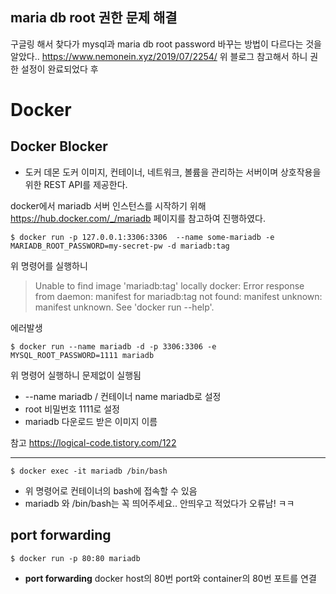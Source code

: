 ## maria db root 권한 문제 해결
구글링 해서 찾다가 mysql과 maria db root password 바꾸는 방법이 다르다는 것을 알았다..
https://www.nemonein.xyz/2019/07/2254/
위 블로그 참고해서 하니 권한 설정이 완료되었다 후
# Docker
## Docker Blocker
- 도커 데몬
도커 이미지, 컨테이너, 네트워크, 볼륨을 관리하는 서버이며 상호작용을 위한 REST API를 제공한다.

docker에서 mariadb 서버 인스턴스를 시작하기 위해 https://hub.docker.com/_/mariadb 페이지를 참고하여 진행하였다.

```
$ docker run -p 127.0.0.1:3306:3306  --name some-mariadb -e MARIADB_ROOT_PASSWORD=my-secret-pw -d mariadb:tag
```
위 명령어를 실행하니

>Unable to find image 'mariadb:tag' locally
docker: Error response from daemon: manifest for mariadb:tag not found: manifest unknown: manifest unknown.
See 'docker run --help'.

에러발생

```
$ docker run --name mariadb -d -p 3306:3306 -e MYSQL_ROOT_PASSWORD=1111 mariadb
```
위 명령어 실행하니 문제없이 실행됨
- --name mariadb / 컨테이너 name mariadb로 설정
- root 비밀번호 1111로 설정
- mariadb 다운로드 받은 이미지 이름

참고
https://logical-code.tistory.com/122

---

```
$ docker exec -it mariadb /bin/bash
```
- 위 명령어로 컨테이너의 bash에 접속할 수 있음
- mariadb 와 /bin/bash는 꼭 띄어주세요.. 안띄우고 적었다가 오류남! ㅋㅋ

## port forwarding
```
$ docker run -p 80:80 mariadb
```
- **port forwarding** 
docker host의 80번 port와 container의 80번 포트를 연결
